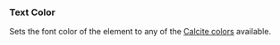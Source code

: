 ### Text Color

Sets the font color of the element to any of the [Calcite colors](../color) available.